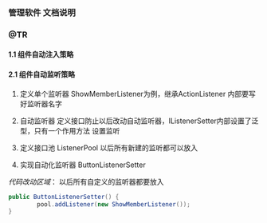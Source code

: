 ### 管理软件 文档说明 
### @TR


#### 1.1 组件自动注入策略

#### 2.1 组件自动监听策略

1. 定义单个监听器  ShowMemberListener为例，继承ActionListener 内部要写好监听器名字

2. 自动监听器  定义接口防止以后改动自动监听器，IListenerSetter内部设置了泛型，只有一个作用方法 设置监听

3. 定义接口池 ListenerPool 以后所有新建的监听都可以放入

4. 实现自动化监听器  ButtonListenerSetter

*代码改动区域*： 以后所有自定义的监听器都要放入

```java
public ButtonListenerSetter() {
        pool.addListener(new ShowMemberListener());
}
```